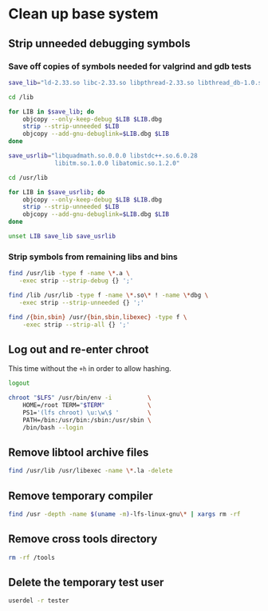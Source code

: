 # Clean up base system

## Strip unneeded debugging symbols

### Save off copies of symbols needed for valgrind and gdb tests

```sh
save_lib="ld-2.33.so libc-2.33.so libpthread-2.33.so libthread_db-1.0.so"

cd /lib

for LIB in $save_lib; do
    objcopy --only-keep-debug $LIB $LIB.dbg
    strip --strip-unneeded $LIB
    objcopy --add-gnu-debuglink=$LIB.dbg $LIB
done

save_usrlib="libquadmath.so.0.0.0 libstdc++.so.6.0.28
             libitm.so.1.0.0 libatomic.so.1.2.0"

cd /usr/lib

for LIB in $save_usrlib; do
    objcopy --only-keep-debug $LIB $LIB.dbg
    strip --strip-unneeded $LIB
    objcopy --add-gnu-debuglink=$LIB.dbg $LIB
done

unset LIB save_lib save_usrlib
```

### Strip symbols from remaining libs and bins

```sh
find /usr/lib -type f -name \*.a \
   -exec strip --strip-debug {} ';'

find /lib /usr/lib -type f -name \*.so\* ! -name \*dbg \
   -exec strip --strip-unneeded {} ';'

find /{bin,sbin} /usr/{bin,sbin,libexec} -type f \
    -exec strip --strip-all {} ';'
```

## Log out and re-enter chroot

This time without the `+h` in order to allow hashing.

```sh
logout

chroot "$LFS" /usr/bin/env -i          \
    HOME=/root TERM="$TERM"            \
    PS1='(lfs chroot) \u:\w\$ '        \
    PATH=/bin:/usr/bin:/sbin:/usr/sbin \
    /bin/bash --login
```

## Remove libtool archive files

```sh
find /usr/lib /usr/libexec -name \*.la -delete
```

## Remove temporary compiler

```sh
find /usr -depth -name $(uname -m)-lfs-linux-gnu\* | xargs rm -rf
```

## Remove cross tools directory

```sh
rm -rf /tools
```

## Delete the temporary test user

```sh
userdel -r tester
```
